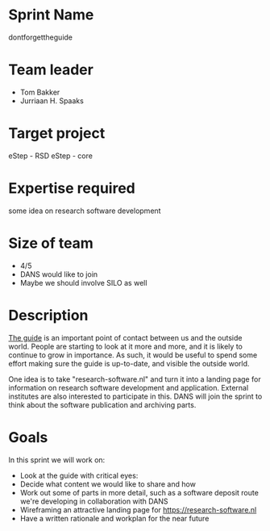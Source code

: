 # Sprint Name

dontforgettheguide

# Team leader

- Tom Bakker
- Jurriaan H. Spaaks

# Target project

eStep - RSD
eStep - core

# Expertise required

some idea on research software development

# Size of team

- 4/5
- DANS would like to join
- Maybe we should involve SILO as well

# Description

[The guide](https://guide.esciencecenter.nl/) is an important point of contact between us and the outside world. People are starting to look at it more and more, and it is likely to continue to grow in 
importance. As such, it would be useful to spend some effort making sure the guide is up-to-date, and visible the outside world. 

One idea is to take "research-software.nl" and turn it into a landing page for information on research software development and application. External institutes are also interested to 
participate in this. DANS will join the sprint to think about the software publication and archiving parts. 

# Goals

In this sprint we will work on:

 - Look at the guide with critical eyes:
 - Decide what content we would like to share and how
 - Work out some of parts in more detail, such as a software deposit route we're developing in collaboration with DANS
 - Wireframing an attractive landing page for https://research-software.nl 
 - Have a written rationale and workplan for the near future

